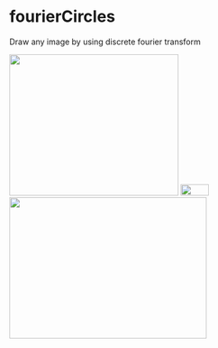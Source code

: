 # fourierCircles
Draw any image by using discrete fourier transform

<img src="https://github.com/shlomip100/fourierCircles/blob/main/Examples/photos/elephant.jpg" width="300" height="250" />
<img src="https://image.flaticon.com/icons/png/512/98/98673.png" width="50" height="20" /><img src="https://github.com/shlomip100/fourierCircles/blob/main/Examples/gifs/elephant.gif" width="350" height="250" />
